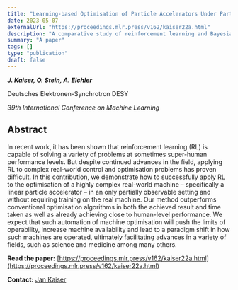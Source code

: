 ```yaml
---
title: "Learning-based Optimisation of Particle Accelerators Under Partial Observability Without Real-World Training"
date: 2023-05-07
externalUrl: "https://proceedings.mlr.press/v162/kaiser22a.html"
description: "A comparative study of reinforcement learning and Bayesian optimisation for online continuous tuning"
summary: "A paper"
tags: []
type: "publication"
draft: false
---
```


_**J. Kaiser, O. Stein, A. Eichler**_

Deutsches Elektronen-Synchrotron DESY

_39th International Conference on Machine Learning_

## Abstract

In recent work, it has been shown that reinforcement learning (RL) is capable of solving a variety of problems at sometimes super-human performance levels. But despite continued advances in the field, applying RL to complex real-world control and optimisation problems has proven difficult. In this contribution, we demonstrate how to successfully apply RL to the optimisation of a highly complex real-world machine – specifically a linear particle accelerator – in an only partially observable setting and without requiring training on the real machine. Our method outperforms conventional optimisation algorithms in both the achieved result and time taken as well as already achieving close to human-level performance. We expect that such automation of machine optimisation will push the limits of operability, increase machine availability and lead to a paradigm shift in how such machines are operated, ultimately facilitating advances in a variety of fields, such as science and medicine among many others.

**Read the paper:** [https://proceedings.mlr.press/v162/kaiser22a.html](https://proceedings.mlr.press/v162/kaiser22a.html)

**Contact:** [Jan Kaiser](mailto:jan.kaiser@desy.de)
